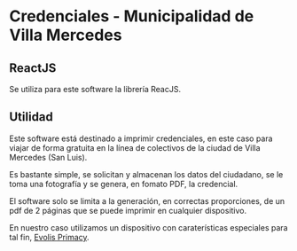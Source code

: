 # Credenciales - Municipalidad de Villa Mercedes

## ReactJS

Se utiliza para este software la librería ReacJS.

## Utilidad

Este software está destinado a imprimir credenciales, en este caso para viajar de forma gratuita en la línea de colectivos de la ciudad de Villa Mercedes (San Luis).

Es bastante simple, se solicitan y almacenan los datos del ciudadano, se le toma una fotografía y se genera, en fomato PDF, la credencial.

El software solo se limita a la generación, en correctas proporciones, de un pdf de 2 páginas que se puede imprimir en cualquier dispositivo.

En nuestro caso utilizamos un dispositivo con caraterísticas especiales para tal fin, [Evolis Primacy](https://identificarsrl.com/detalle-producto/530/impresora-evolis-primacy-single-side?campaign=10111737031&content=436943306368&keyword=%2Bevolis%20primacy&gclid=Cj0KCQjwo-aCBhC-ARIsAAkNQiu35YRIZ5XGlBFUwcpsQ3Pr1yzxVX3BhBgwJnugezk8F0lhW4b4rrsaApeBEALw_wcB).

